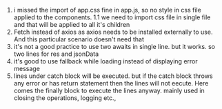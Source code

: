 1. i missed the import of app.css fine in app.js, so no style in css file applied to the components.
    1.1 we need to import css file in single file and that will be applied to all it's children
2. Fetch instead of axios as axios needs to be installed externally to use. And this particular scenario doesn't need that
3. it's not a good practice to use two awaits in single line. but it works. so two lines for res and jsonData
4. it's good to use fallback while loading instead of displaying error message
5. lines under catch block will be executed. but if the catch block throws any error or has return statement then the lines will not eecute. Here comes the finally block to execute the lines anyway. mainly used in closing the operations, logging etc.,